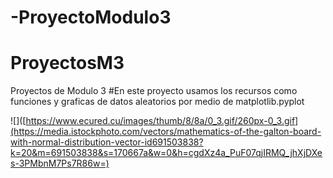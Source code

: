 # -ProyectoModulo3

# ProyectosM3
Proyectos de Modulo 3
#En este proyecto usamos los recursos como funciones y graficas de datos aleatorios por medio de matplotlib.pyplot

![]([https://www.ecured.cu/images/thumb/8/8a/0_3.gif/260px-0_3.gif](https://media.istockphoto.com/vectors/mathematics-of-the-galton-board-with-normal-distribution-vector-id691503838?k=20&m=691503838&s=170667a&w=0&h=cgdXz4a_PuF07qjIRMQ_jhXjDXes-3PMbnM7Ps7R86w=)

